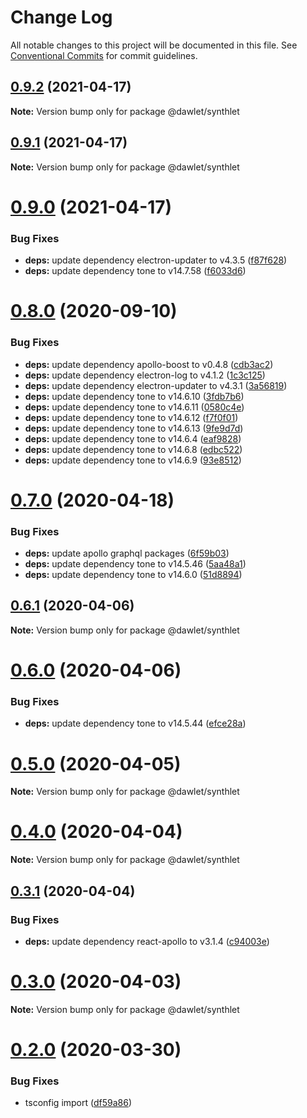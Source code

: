 # Change Log

All notable changes to this project will be documented in this file.
See [Conventional Commits](https://conventionalcommits.org) for commit guidelines.

## [0.9.2](https://github.com/dawlet-team/dawlet-poc/compare/v0.9.1...v0.9.2) (2021-04-17)

**Note:** Version bump only for package @dawlet/synthlet





## [0.9.1](https://github.com/dawlet-team/dawlet-poc/compare/v0.9.0...v0.9.1) (2021-04-17)

**Note:** Version bump only for package @dawlet/synthlet





# [0.9.0](https://github.com/dawlet-team/dawlet-poc/compare/v0.8.0...v0.9.0) (2021-04-17)


### Bug Fixes

* **deps:** update dependency electron-updater to v4.3.5 ([f87f628](https://github.com/dawlet-team/dawlet-poc/commit/f87f62880f0002bcc4fa4815534c4d59ea29a4a0))
* **deps:** update dependency tone to v14.7.58 ([f6033d6](https://github.com/dawlet-team/dawlet-poc/commit/f6033d6156cd06c705cb3ade9ac721f8a5559c2d))





# [0.8.0](https://github.com/dawlet-team/dawlet-poc/compare/v0.7.0...v0.8.0) (2020-09-10)


### Bug Fixes

* **deps:** update dependency apollo-boost to v0.4.8 ([cdb3ac2](https://github.com/dawlet-team/dawlet-poc/commit/cdb3ac20d7acfb77f0baf7fbc615cee40e84a296))
* **deps:** update dependency electron-log to v4.1.2 ([1c3c125](https://github.com/dawlet-team/dawlet-poc/commit/1c3c1258892bbbca86f7a8f77ca8b9e807fd5336))
* **deps:** update dependency electron-updater to v4.3.1 ([3a56819](https://github.com/dawlet-team/dawlet-poc/commit/3a56819e3c57459d98b9ca99fd9b7659c69d0000))
* **deps:** update dependency tone to v14.6.10 ([3fdb7b6](https://github.com/dawlet-team/dawlet-poc/commit/3fdb7b66e5e5a26c75989072c01450351ae13ac3))
* **deps:** update dependency tone to v14.6.11 ([0580c4e](https://github.com/dawlet-team/dawlet-poc/commit/0580c4e5cc9cee828d4f6fa4b2d53c2f1c87ba19))
* **deps:** update dependency tone to v14.6.12 ([f7f0f01](https://github.com/dawlet-team/dawlet-poc/commit/f7f0f01141bcb0ba9b5ccf89a137844fe0fc40ff))
* **deps:** update dependency tone to v14.6.13 ([9fe9d7d](https://github.com/dawlet-team/dawlet-poc/commit/9fe9d7d061a561ec205a5cc98a479f4d14e3872c))
* **deps:** update dependency tone to v14.6.4 ([eaf9828](https://github.com/dawlet-team/dawlet-poc/commit/eaf9828887a98294468e25ca1b1f9de33a4a7a3f))
* **deps:** update dependency tone to v14.6.8 ([edbc522](https://github.com/dawlet-team/dawlet-poc/commit/edbc522bc63d358eb24136e9cf511b7c8f939595))
* **deps:** update dependency tone to v14.6.9 ([93e8512](https://github.com/dawlet-team/dawlet-poc/commit/93e8512f393cd4342d2fae332f453c160ee9d4f4))





# [0.7.0](https://github.com/dawlet-team/dawlet-poc/compare/v0.6.3...v0.7.0) (2020-04-18)


### Bug Fixes

* **deps:** update apollo graphql packages ([6f59b03](https://github.com/dawlet-team/dawlet-poc/commit/6f59b033a6b774aa499ea5197811cc2e104d5863))
* **deps:** update dependency tone to v14.5.46 ([5aa48a1](https://github.com/dawlet-team/dawlet-poc/commit/5aa48a191f32528a5c398405215469e9e72d1c1c))
* **deps:** update dependency tone to v14.6.0 ([51d8894](https://github.com/dawlet-team/dawlet-poc/commit/51d889436c5f38317bb8d815b8ed2fde07bf1038))





## [0.6.1](https://github.com/dawlet-team/dawlet-poc/compare/v0.6.0...v0.6.1) (2020-04-06)

**Note:** Version bump only for package @dawlet/synthlet





# [0.6.0](https://github.com/dawlet-team/dawlet-poc/compare/v0.5.0...v0.6.0) (2020-04-06)


### Bug Fixes

* **deps:** update dependency tone to v14.5.44 ([efce28a](https://github.com/dawlet-team/dawlet-poc/commit/efce28a7101c2fa99a6f84c5e9bf1396f211b237))





# [0.5.0](https://github.com/dawlet-team/dawlet-poc/compare/v0.4.0...v0.5.0) (2020-04-05)

**Note:** Version bump only for package @dawlet/synthlet





# [0.4.0](https://github.com/dawlet-team/dawlet-poc/compare/v0.3.1...v0.4.0) (2020-04-04)

**Note:** Version bump only for package @dawlet/synthlet





## [0.3.1](https://github.com/dawlet-team/dawlet-poc/compare/v0.3.0...v0.3.1) (2020-04-04)


### Bug Fixes

* **deps:** update dependency react-apollo to v3.1.4 ([c94003e](https://github.com/dawlet-team/dawlet-poc/commit/c94003e463ddf0a965dd55b54553e8cf25afc4bf))





# [0.3.0](https://github.com/dawlet-team/dawlet-poc/compare/v0.2.0...v0.3.0) (2020-04-03)

**Note:** Version bump only for package @dawlet/synthlet





# [0.2.0](https://github.com/dawlet-team/dawlet-poc/compare/v0.1.0...v0.2.0) (2020-03-30)


### Bug Fixes

* tsconfig import ([df59a86](https://github.com/dawlet-team/dawlet-poc/commit/df59a861a45d9a7b87896bb1440a55945677ea57))

